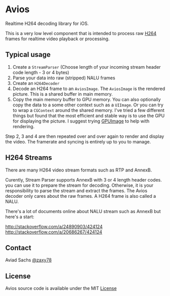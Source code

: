 # Avios

Realtime H264 decoding library for iOS.

This is a very low level component that is intended to process raw [H264]() frames for realtime video playback or processing.

## Typical usage


1. Create a `StreamParser` (Choose length of your incoming stream header code length - 3 or 4 bytes)
2. Parse your data into raw (stripped) NALU frames
3. Create an `H264Decoder`
4. Decode an H264 frame to an `AviosImage`. The `AviosImage` is the rendered picture. This is a shared buffer in main memory.
5. Copy the main memory buffer to GPU memory. You can also optionally copy the data to a some other context such as a `UIImage`. Or you can try to wrap a `CGContext` around the shared memory. I've tried a few different things but found that the most efficient and stable way is to use the GPU for displaying the picture. I suggest trying [GPUImage](https://github.com/BradLarson/GPUImage) to help with rendering.

Step 2, 3 and 4 are then repeated over and over again to render and display the video. The framerate and syncing is entirely up to you to manage.

## H264 Streams

There are many H264 video stream formats such as RTP and AnnexB. 

Curently, Stream Parser supports AnnexB with 3 or 4 length header codes. you can use it to prepare the stream for decoding.
Otherwise, it is your responsibility to parse the stream and extract the frames. The Avios decoder only cares about the raw frames. A H264 frame is also called a NALU.

There's a lot of documents online about NALU stream such as AnnexB but here's a start:

http://stackoverflow.com/a/24890903/424124  
http://stackoverflow.com/a/20686267/424124  

## Contact


Aviad Sachs [@zaxy78](http://github.com/zaxy78)

## License

Avios source code is available under the MIT [License](LICENSE)



